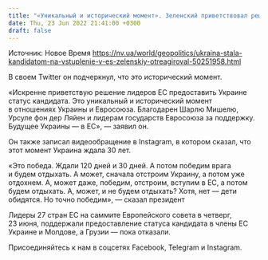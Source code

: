 ```yaml
---
title: "«Уникальный и исторический момент». Зеленский приветствовал решение ЕС предоставить Украине статус кандидата"
date: Thu, 23 Jun 2022 21:41:00 +0300
draft: false
---
```

Источник: Новое Время https://nv.ua/world/geopolitics/ukraina-stala-kandidatom-na-vstuplenie-v-es-zelenskiy-otreagiroval-50251958.html


 В своем Twitter он подчеркнул, что это исторический момент.

«Искренне приветствую решение лидеров ЕС предоставить Украине статус кандидата. Это уникальный и исторический момент в отношениях Украины и Евросоюза. Благодарен Шарлю Мишелю, Урсуле фон дер Ляйен и лидерам государств Евросоюза за поддержку. Будущее Украины — в ЕС», — заявил он.

 Он также записал видеообращение в Instagram, в котором сказал, что этот момент Украина ждала 30 лет.

«Это победа. Ждали 120 дней и 30 дней. А потом победим врага и будем отдыхать. А может, сначала отстроим Украину, а потом уже отдохнем. А, может даже, победим, отстроим, вступим в ЕС, а потом будем отдыхать. А, может, и не будем отдыхать? Хотя, нет — дети обидятся. Но точно победим», — сказал президент

Лидеры 27 стран ЕС на саммите Европейского совета в четверг, 23 июня, поддержали предоставление статуса кандидата в члены ЕС Украине и Молдове, а Грузии — пока отказали.

Присоединяйтесь к нам в соцсетях Facebook, Telegram и Instagram.
